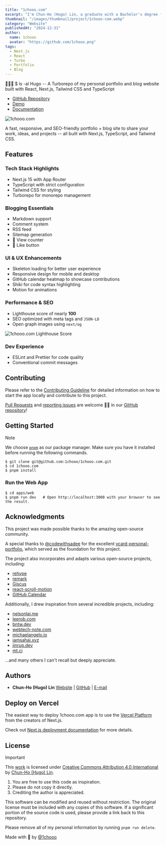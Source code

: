 ```yaml
---
title: "1chooo.com"
excerpt: "I'm Chun-Ho (Hugo) Lin, a graduate with a Bachelor's degree from National Central University (NCU) 🐿️, driven by a sincere passion for Software Engineering 💻."
thumbnail: "/images/thumbnail/project/1chooo-com.webp"
category: "Website"
publishedAt: "2024-12-31"
author:
  name: 1chooo
  avatar: "https://github.com/1chooo.png"
tags:
  - Next.js
  - React
  - Turbo
  - Portfolio
  - Blog
---
```


👨🏻‍💻 $ ls -al Hugo -- A Turborepo of my personal portfolio and blog website built with React, Next.js, Tailwind CSS and TypeScript

- [GitHub Repository](https://github.com/1chooo/portfolio)
- [Demo](https://1chooo.com)
- [Documentation](https://docs.1chooo.com)

![1chooo.com](/images/thumbnail/project/1chooo-com.webp)

A fast, responsive, and SEO-friendly portfolio + blog site to share your work, ideas, and projects -- all built with Next.js, TypeScript, and Tailwind CSS.

## Features

### Tech Stack Highlights

- Next.js 15 with App Router
- TypeScript with strict configuration
- Tailwind CSS for styling
- Turborepo for monorepo management

### Blogging Essentials

- Markdown support
- Comment system
- RSS feed
- Sitemap generation
- 🚧 View counter
- 🚧 Like button

### UI & UX Enhancements

- Skeleton loading for better user experience
- Responsive design for mobile and desktop
- GitHub calendar heatmap to showcase contributions
- Shiki for code syntax highlighting
- Motion for animations

### Performance & SEO

- Lighthouse score of nearly **100**
- SEO optimized with meta tags and `JSON-LD`
- Open graph images using `next/og`

![1chooo.com Lighthouse Score](https://raw.githubusercontent.com/1chooo/portfolio/main/.github/images/seo.webp)

### Dev Experience

- ESLint and Prettier for code quality
- Conventional commit messages

## Contributing

Please refer to the [Contributing Guideline] for detailed information on how to start the app locally and contribute to this project.

[Contributing Guideline]: https://docs.1chooo.com/contributing

[Pull Requests](https://github.com/1chooo/portfolio/pulls) and [reporting issues](https://github.com/1chooo/portfolio/issues) are welcome 🫵🏻 in our [GitHub repository](https://github.com/1chooo/portfolio)!

## Getting Started

> [!NOTE]
> We choose [`pnpm`](https://pnpm.io/) as our package manager. Make sure you have it installed before running the following commands.

```shell
$ git clone git@github.com:1chooo/1chooo.com.git
$ cd 1chooo.com
$ pnpm install
```

### Run the Web App

```shell
$ cd apps/web
$ pnpm run dev   # Open http://localhost:3000 with your browser to see the result.
```

## Acknowledgments

This project was made possible thanks to the amazing open-source community.

A special thanks to [@codewithsadee](https://github.com/codewithsadee) for the excellent [vcard-personal-portfolio](https://github.com/codewithsadee/vcard-personal-portfolio), which served as the foundation for this project.

The project also incorporates and adapts various open-source projects, including:

- [rehype](https://github.com/rehypejs/rehype)
- [remark](https://github.com/remarkjs/remark)
- [Giscus](https://giscus.app/)
- [react-scroll-motion](https://github.com/1000ship/react-scroll-motion)
- [GitHub Calendar](https://github.com/grubersjoe/react-github-calendar)

Additionally, I drew inspiration from several incredible projects, including:

- [nelsonlai.me](https://nelsonlai.me)
- [leerob.com](https://leerob.com)
- [bntw.dev](https://bntw.dev)
- [webtech-note.com](https://webtech-note.com)
- [michaelangelo.io](https://michaelangelo.io)
- [iamsahaj.xyz](https://iamsahaj.xyz)
- [jinrup.dev](https://www.jinrup.dev)
- [mt.ci](https://mt.ci)

...and many others I can't recall but deeply appreciate.

## Authors

- **Chun-Ho (Hugo) Lin** [Website](https://1chooo.com) | [GitHub](https://github.com/1chooo) | [E-mail](mailto:hugo@1chooo.com)

## Deploy on Vercel

The easiest way to deploy 1chooo.com app is to use the [Vercel Platform](https://vercel.com/new?utm_medium=default-template&filter=next.js&utm_source=create-next-app&utm_campaign=create-next-app-readme) from the creators of Next.js.

Check out [Next.js deployment documentation](https://nextjs.org/docs/app/building-your-application/deploying) for more details.

## License

> [!IMPORTANT]
> This [work](https://github.com/1chooo/portfolio) is licensed under [Creative Commons Attribution 4.0 International][cc-by] by [Chun-Ho (Hugo) Lin][1chooo-com].
>
> [cc-by]: http://creativecommons.org/licenses/by/4.0/
>
> 1. You are free to use this code as inspiration.
> 2. Please do not copy it directly.
> 3. Crediting the author is appreciated.

This software can be modified and reused without restriction.
The original license must be included with any copies of this software.
If a significant portion of the source code is used, please provide a link back to this repository.

Please remove all of my personal information by running `pnpm run delete`.

Made with 🖤 by [@1chooo][1chooo-com]

[1chooo-com]: https://1chooo.com
